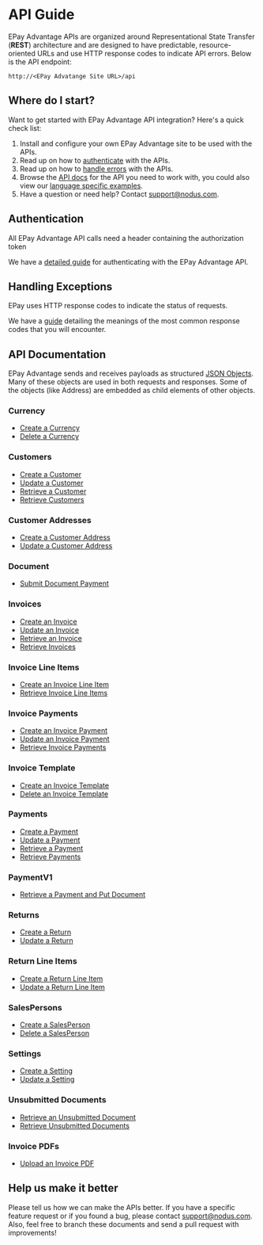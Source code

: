 API Guide
==============
EPay Advantage APIs are organized around Representational State Transfer (**REST**) architecture and are designed to have predictable, resource-oriented URLs and use HTTP response codes to indicate API errors. Below is the API endpoint:

``http://<EPay Advatange Site URL>/api``

Where do I start?
-----------------

Want to get started with EPay Advantage API integration? Here's a quick check list:

1. Install and configure your own EPay Advantage site to be used with the APIs.
2. Read up on how to [authenticate](#authentication) with the APIs. 
3. Read up on how to [handle errors](#handling-exceptions) with the APIs.
4. Browse the [API docs](#api-documentation) for the API you need to work with, you could also view our [language specific examples](Samples).
5. Have a question or need help? Contact <support@nodus.com>.


Authentication
--------------
All EPay Advantage API calls need a header containing the authorization token

We have a [detailed guide](Sections/APIs/Token.md) for authenticating with the EPay Advantage API.


Handling Exceptions
-------------------
EPay uses HTTP response codes to indicate the status of requests. 

We have a [guide](Sections/Errors.md) detailing the meanings of the most common response codes that you will encounter. 


API Documentation
-----------------
EPay Advantage sends and receives payloads as structured [JSON Objects](Sections/Objects.md). 
Many of these objects are used in both requests and responses. Some of the objects (like Address) are embedded
as child elements of other objects.

### Currency
* [Create a Currency](Sections/APIs/Currency.md#create-a-currency)
* [Delete a Currency](Sections/APIs/Currency.md#delete-a-currency)

### Customers
* [Create a Customer](Sections/APIs/Customers.md#create-a-customer)
* [Update a Customer](Sections/APIs/Customers.md#update-a-customer)
* [Retrieve a Customer](Sections/APIs/Customers.md#retrieve-a-customer)
* [Retrieve Customers](Sections/APIs/Customers.md#retrieve-customers)

### Customer Addresses
* [Create a Customer Address](Sections/APIs/Customer%20Addresses.md#create-a-customer-address)
* [Update a Customer Address](Sections/APIs/Customer%20Addresses.md#update-a-customer-address)

### Document
* [Submit Document Payment](Sections/APIs/Document.md#submit-document-payment)

### Invoices
* [Create an Invoice](Sections/APIs/Invoices.md#create-an-invoice)
* [Update an Invoice](Sections/APIs/Invoices.md#update-an-invoice)
* [Retrieve an Invoice](Sections/APIs/Invoices.md#retrieve-an-invoice)
* [Retrieve Invoices](Sections/APIs/Invoices.md#retrieve-invoices)

### Invoice Line Items
* [Create an Invoice Line Item](Sections/APIs/Invoice%20Line%20Items.md#create-an-invoice-line-item)
* [Retrieve Invoice Line Items](Sections/APIs/Invoice%20Line%20Items.md#retrieve-invoice-line-items)

### Invoice Payments
* [Create an Invoice Payment](Sections/APIs/Invoice%20Payments.md#create-an-invoice-payment)
* [Update an Invoice Payment](Sections/APIs/Invoice%20Payments.md#update-an-invoice-payment)
* [Retrieve Invoice Payments](Sections/APIs/Invoice%20Payments.md#retrieve-invoice-payments)

### Invoice Template
* [Create an Invoice Template](Sections/APIs/Invoice%20Templates.md#create-an-invoice-template)
* [Delete an Invoice Template](Sections/APIs/Invoice%20Templates.md#delete-an-invoice-template)

### Payments
* [Create a Payment](Sections/APIs/Payments.md#create-a-payment)
* [Update a Payment](Sections/APIs/Payments.md#update-a-payment)
* [Retrieve a Payment](Sections/APIs/Payments.md#retrieve-a-payment)
* [Retrieve Payments](Sections/APIs/Payments.md#retrieve-payments)

### PaymentV1
* [Retrieve a Payment and Put Document](Sections/APIs/PaymentV1.md#retrieve-a-payment-and-put-document)

### Returns
* [Create a Return](Sections/APIs/Returns.md#create-a-return)
* [Update a Return](Sections/APIs/Returns.md#update-a-return)

### Return Line Items
* [Create a Return Line Item](Sections/APIs/Return%20Line%20Items.md#create-a-return-line-item)
* [Update a Return Line Item](Sections/APIs/Return%20Line%20Items.md#update-a-return-line-item)

### SalesPersons
* [Create a SalesPerson](Sections/APIs/SalesPersons.md#create-a-salesperson)
* [Delete a SalesPerson](Sections/APIs/SalesPersons.md#delete-a-salesperson)

### Settings
* [Create a Setting](Sections/APIs/Settings.md#create-a-setting)
* [Update a Setting](Sections/APIs/Settings.md#update-a-setting)

### Unsubmitted Documents
* [Retrieve an Unsubmitted Document](Sections/APIs/Unsubmitted%20Documents.md#retrieve-an-unsubmitted-document)
* [Retrieve Unsubmitted Documents](Sections/APIs/Unsubmitted%20Documents.md#retrieve-unsubmitted-documents)

### Invoice PDFs
* [Upload an Invoice PDF](Sections/APIs/InvoicePDFs.md#upload-an-invoice-pdf)


Help us make it better
----------------------
Please tell us how we can make the APIs better. If you have a specific feature request or if you found a bug, please contact <support@nodus.com>. Also, feel free to branch these documents and send a pull request with improvements!
